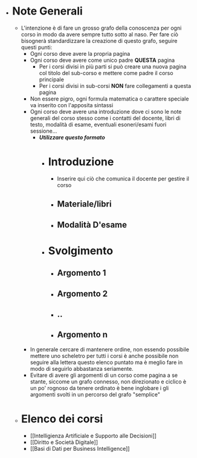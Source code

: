 - # Note Generali
	- L'intenzione è di fare un grosso grafo della conoscenza per ogni corso in modo da avere sempre tutto sotto al naso. Per fare ciò bisognerà standardizzare la creazione di questo grafo, seguire questi punti:
		- Ogni corso deve avere la propria pagina
		- Ogni corso deve avere come unico padre **QUESTA** pagina
			- Per i corsi divisi in più parti si può creare una nuova pagina col titolo del sub-corso e mettere come padre il corso principale
			- Per i corsi divisi in sub-corsi **NON** fare collegamenti a questa pagina
		- Non essere pigro, ogni formula matematica o carattere speciale va inserito con l'apposita sintassi
		- Ogni corso deve avere una introduzione dove ci sono le note generali del corso stesso come i contatti del docente, libri di testo, modalità di esame, eventuali esoneri/esami fuori sessione...
			- ***Utilizzare questo formato***
				- # Introduzione
					- Inserire qui ciò che comunica il docente per gestire il corso
					- ## Materiale/libri
					- ## Modalità D'esame
				- # Svolgimento
					- ## Argomento 1
					- ## Argomento 2
					- ## ..
					- ## Argomento n
		- In generale cercare di mantenere ordine, non essendo possibile mettere uno scheletro per tutti i corsi è anche possibile non seguire alla lettera questo elenco puntato ma è meglio fare in modo di seguirlo abbastanza seriamente.
		- Evitare di avere gli argomenti di un corso come pagina a se stante, siccome un grafo connesso, non direzionato e ciclico è un po' rognoso da tenere ordinato è bene inglobare i gli argomenti svolti in un percorso del grafo "semplice"
	- # Elenco dei corsi
		- [[Intelligienza Artificiale e Supporto alle Decisioni]]
		- [[Diritto e Società Digitale]]
		- [[Basi di Dati per Business Intelligence]]